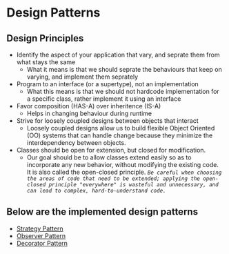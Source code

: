 # Design Patterns

## Design Principles
- Identify the aspect of your application that vary, and seprate them from what stays the same
    - What it means is that we should seprate the behaviours that keep on varying, and implement them seprately
- Program to an interface (or a supertype), not an implementation
    - What this means is that we should not hardcode implementation for a specific class, rather implement it using an interface
- Favor composition (HAS-A) over inheritence (IS-A)
    - Helps in changing behaviour during runtime
- Strive for loosely coupled designs between objects that interact
    - Loosely coupled designs allow us to build flexible Object Oriented (OO) systems that can handle change because they minimize the interdependency between objects.
- Classes should be open for extension, but closed for modification.
    - Our goal should be to allow classes extend easily so as to incorporate any new behavior, without modifying the existing code. It is also called the open-closed principle. *`Be careful when choosing the areas of code that need to be extended; applying the open-closed principle "everywhere" is wasteful and unnecessary, and can lead to complex, hard-to-understand code.`*


## Below are the implemented design patterns
- [Strategy Pattern](StrategyPattern)
- [Observer Pattern](ObserverPattern)
- [Decorator Pattern](DecoratorPattern)